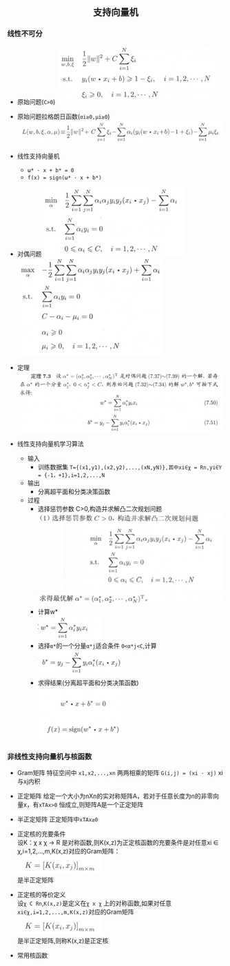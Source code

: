 ## <center>支持向量机</center>

### 线性不可分

* 原始问题(`C>0`)
![svm](../image/svm.png)

* 原始问题拉格朗日函数(`αi≥0,μi≥0`)
![svm2](../image/svm2.png)
* 线性支持向量机
  - `ω* · x + b* = 0`
  - `f(x) = sign(ω* · x + b*)`

* 对偶问题
![svm1](../image/svm1.png)   
![svm3](../image/svm3.png)

* 定理
![svm4](../image/svm4.png)

* 线性支持向量机学习算法
  - 输入
    - 训练数据集 `T={(x1,y1),(x2,y2),...,(xN,yN)},其中xi∈χ = Rn,yi∈Y = {-1，+1},i=1,2,...,N`
  - 输出
    - 分离超平面和分类决策函数 
  - 过程
    - 选择惩罚参数 C>0,构造并求解凸二次规划问题  
    ![svm5](../image/svm5.png)
    - 计算w*  
    ![svm6](../image/svm6.png)
    - 选择`α*`的一个分量`α*j`适合条件 `0<α*j<C`,计算  
    ![svm7](../image/svm7.png)
    - 求得结果(分离超平面和分类决策函数)  
    ![svm8](../image/svm8.png)

### 非线性支持向量机与核函数
* Gram矩阵
  特征空间中 `x1,x2,...,xn` 两两相乘的矩阵
  `G(i,j) = (xi · xj)` xi与xj内积

* 正定矩阵
  给定一个大小为nXn的实对称矩阵A，若对于任意长度为n的非零向量x，有`xTAx>0` 恒成立,则矩阵A是一个正定矩阵

* 半正定矩阵
  正定矩阵中`xTAx≥0`

* 正定核的充要条件  
  设K：χ x χ -> R 是对称函数,则K(x,z)为正定核函数的充要条件是对任意xi ∈ χ,i=1,2,...,m,K(x,z)对应的Gram矩阵：  
  ![gram](../image/gram.png)  
  是半正定矩阵

* 正定核的等价定义  
  设`χ C Rn`,`K(x,z)`是定义在`χ x χ` 上的对称函数,如果对任意`xi∈χ,i=1,2,...,m,K(x,z)`对应的Gram矩阵  
  ![gram](../image/gram.png)  
  是半正定矩阵,则称K(x,z)是正定核

* 常用核函数